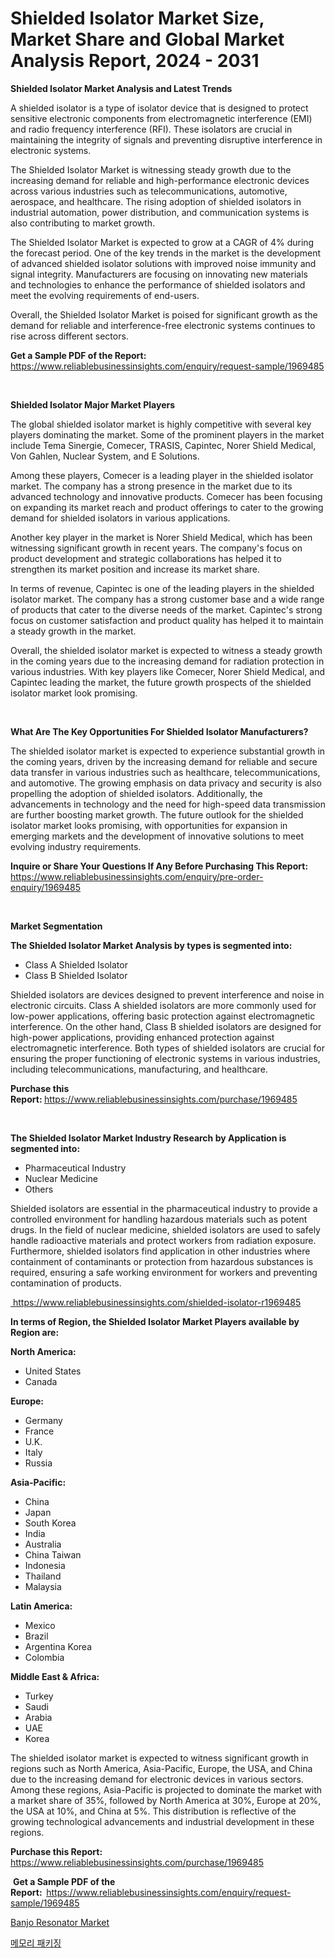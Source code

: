 <p><h1>Shielded Isolator Market Size, Market Share and Global Market Analysis Report, 2024 - 2031</h1></p><p><strong>Shielded Isolator Market Analysis and Latest Trends</strong></p>
<p><p>A shielded isolator is a type of isolator device that is designed to protect sensitive electronic components from electromagnetic interference (EMI) and radio frequency interference (RFI). These isolators are crucial in maintaining the integrity of signals and preventing disruptive interference in electronic systems.</p><p>The Shielded Isolator Market is witnessing steady growth due to the increasing demand for reliable and high-performance electronic devices across various industries such as telecommunications, automotive, aerospace, and healthcare. The rising adoption of shielded isolators in industrial automation, power distribution, and communication systems is also contributing to market growth.</p><p>The Shielded Isolator Market is expected to grow at a CAGR of 4% during the forecast period. One of the key trends in the market is the development of advanced shielded isolator solutions with improved noise immunity and signal integrity. Manufacturers are focusing on innovating new materials and technologies to enhance the performance of shielded isolators and meet the evolving requirements of end-users.</p><p>Overall, the Shielded Isolator Market is poised for significant growth as the demand for reliable and interference-free electronic systems continues to rise across different sectors.</p></p>
<p><strong>Get a Sample PDF of the Report:&nbsp;</strong> <a href="https://www.reliablebusinessinsights.com/enquiry/request-sample/1969485">https://www.reliablebusinessinsights.com/enquiry/request-sample/1969485</a></p>
<p>&nbsp;</p>
<p><strong>Shielded Isolator Major Market Players</strong></p>
<p><p>The global shielded isolator market is highly competitive with several key players dominating the market. Some of the prominent players in the market include Tema Sinergie, Comecer, TRASIS, Capintec, Norer Shield Medical, Von Gahlen, Nuclear System, and E Solutions.</p><p>Among these players, Comecer is a leading player in the shielded isolator market. The company has a strong presence in the market due to its advanced technology and innovative products. Comecer has been focusing on expanding its market reach and product offerings to cater to the growing demand for shielded isolators in various applications.</p><p>Another key player in the market is Norer Shield Medical, which has been witnessing significant growth in recent years. The company's focus on product development and strategic collaborations has helped it to strengthen its market position and increase its market share.</p><p>In terms of revenue, Capintec is one of the leading players in the shielded isolator market. The company has a strong customer base and a wide range of products that cater to the diverse needs of the market. Capintec's strong focus on customer satisfaction and product quality has helped it to maintain a steady growth in the market.</p><p>Overall, the shielded isolator market is expected to witness a steady growth in the coming years due to the increasing demand for radiation protection in various industries. With key players like Comecer, Norer Shield Medical, and Capintec leading the market, the future growth prospects of the shielded isolator market look promising.</p></p>
<p>&nbsp;</p>
<p><strong>What Are The Key Opportunities For Shielded Isolator Manufacturers?</strong></p>
<p><p>The shielded isolator market is expected to experience substantial growth in the coming years, driven by the increasing demand for reliable and secure data transfer in various industries such as healthcare, telecommunications, and automotive. The growing emphasis on data privacy and security is also propelling the adoption of shielded isolators. Additionally, the advancements in technology and the need for high-speed data transmission are further boosting market growth. The future outlook for the shielded isolator market looks promising, with opportunities for expansion in emerging markets and the development of innovative solutions to meet evolving industry requirements.</p></p>
<p><strong>Inquire or Share Your Questions If Any Before Purchasing This Report:</strong> <a href="https://www.reliablebusinessinsights.com/enquiry/pre-order-enquiry/1969485">https://www.reliablebusinessinsights.com/enquiry/pre-order-enquiry/1969485</a></p>
<p>&nbsp;</p>
<p><strong>Market Segmentation</strong></p>
<p><strong>The Shielded Isolator Market Analysis by types is segmented into:</strong></p>
<p><ul><li>Class A Shielded Isolator</li><li>Class B Shielded Isolator</li></ul></p>
<p><p>Shielded isolators are devices designed to prevent interference and noise in electronic circuits. Class A shielded isolators are more commonly used for low-power applications, offering basic protection against electromagnetic interference. On the other hand, Class B shielded isolators are designed for high-power applications, providing enhanced protection against electromagnetic interference. Both types of shielded isolators are crucial for ensuring the proper functioning of electronic systems in various industries, including telecommunications, manufacturing, and healthcare.</p></p>
<p><strong>Purchase this Report:&nbsp;</strong><a href="https://www.reliablebusinessinsights.com/purchase/1969485">https://www.reliablebusinessinsights.com/purchase/1969485</a></p>
<p>&nbsp;</p>
<p><strong>The Shielded Isolator Market Industry Research by Application is segmented into:</strong></p>
<p><ul><li>Pharmaceutical Industry</li><li>Nuclear Medicine</li><li>Others</li></ul></p>
<p><p>Shielded isolators are essential in the pharmaceutical industry to provide a controlled environment for handling hazardous materials such as potent drugs. In the field of nuclear medicine, shielded isolators are used to safely handle radioactive materials and protect workers from radiation exposure. Furthermore, shielded isolators find application in other industries where containment of contaminants or protection from hazardous substances is required, ensuring a safe working environment for workers and preventing contamination of products.</p></p>
<p><a href="https://www.reliablebusinessinsights.com/shielded-isolator-r1969485">&nbsp;https://www.reliablebusinessinsights.com/shielded-isolator-r1969485</a></p>
<p><strong>In terms of Region, the Shielded Isolator Market Players available by Region are:</strong></p>
<p>
    <p> <strong> North America: </strong>
        <ul>
            <li>United States</li>
            <li>Canada</li>
        </ul>
        </p> 
    <p> <strong> Europe: </strong>
        <ul>
            <li>Germany</li>
            <li>France</li>
            <li>U.K.</li>
            <li>Italy</li>
            <li>Russia</li>
        </ul>
        </p> 
    <p> <strong> Asia-Pacific: </strong>
        <ul>
            <li>China</li>
            <li>Japan</li>
            <li>South Korea</li>
            <li>India</li>
            <li>Australia</li>
            <li>China Taiwan</li>
            <li>Indonesia</li>
            <li>Thailand</li>
            <li>Malaysia</li>
        </ul>
        </p> 
    <p> <strong> Latin America: </strong>
        <ul>
            <li>Mexico</li>
            <li>Brazil</li>
            <li>Argentina Korea</li>
            <li>Colombia</li>
        </ul>
        </p> 
    <p> <strong> Middle East & Africa: </strong>
        <ul>
            <li>Turkey</li>
            <li>Saudi</li>
            <li>Arabia</li>
            <li>UAE</li>
            <li>Korea</li>
        </ul>
    </p>
    </p>
<p><p>The shielded isolator market is expected to witness significant growth in regions such as North America, Asia-Pacific, Europe, the USA, and China due to the increasing demand for electronic devices in various sectors. Among these regions, Asia-Pacific is projected to dominate the market with a market share of 35%, followed by North America at 30%, Europe at 20%, the USA at 10%, and China at 5%. This distribution is reflective of the growing technological advancements and industrial development in these regions.</p></p>
<p><strong>Purchase this Report: </strong><a href="https://www.reliablebusinessinsights.com/purchase/1969485">https://www.reliablebusinessinsights.com/purchase/1969485</a></p>
<p>&nbsp;<strong>Get a Sample PDF of the Report:&nbsp;&nbsp;</strong><a href="https://www.reliablebusinessinsights.com/enquiry/request-sample/1969485">https://www.reliablebusinessinsights.com/enquiry/request-sample/1969485</a></p>
<p><strong></strong></p>
<p><p><a href="https://medium.com/@williambatz1907/banjo-resonator-market-outlook-and-forecast-from-2024-to-2031-db8afbc7a7b1">Banjo Resonator Market</a></p><p><a href="https://github.com/AidenReinger/Market-Research-Report-List-2/blob/main/979343972117.md">메모리 패키징</a></p></p>
